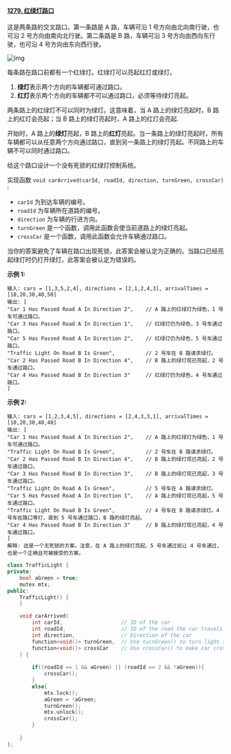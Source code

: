 #### [1279. 红绿灯路口](https://leetcode-cn.com/problems/traffic-light-controlled-intersection/)

这是两条路的交叉路口。第一条路是 A 路，车辆可沿 1 号方向由北向南行驶，也可沿 2 号方向由南向北行驶。第二条路是 B 路，车辆可沿 3 号方向由西向东行驶，也可沿 4 号方向由东向西行驶。

![img](https://assets.leetcode.com/uploads/2019/11/11/exp.png)

每条路在路口前都有一个红绿灯。红绿灯可以亮起红灯或绿灯。

1.  **绿灯**表示两个方向的车辆都可通过路口。
2.  **红灯**表示两个方向的车辆都不可以通过路口，必须等待绿灯亮起。

两条路上的红绿灯不可以同时为绿灯。这意味着，当 A 路上的绿灯亮起时，B 路上的红灯会亮起；当 B 路上的绿灯亮起时，A 路上的红灯会亮起.

开始时，A 路上的**绿灯**亮起，B 路上的**红灯**亮起。当一条路上的绿灯亮起时，所有车辆都可以从任意两个方向通过路口，直到另一条路上的绿灯亮起。不同路上的车辆不可以同时通过路口。

给这个路口设计一个没有死锁的红绿灯控制系统。

实现函数 `void carArrived(carId, roadId, direction, turnGreen, crossCar)` :

-   `carId` 为到达车辆的编号。
-   `roadId` 为车辆所在道路的编号。
-   `direction` 为车辆的行进方向。
-   `turnGreen` 是一个函数，调用此函数会使当前道路上的绿灯亮起。
-   `crossCar` 是一个函数，调用此函数会允许车辆通过路口。

当你的答案避免了车辆在路口出现死锁，此答案会被认定为正确的。当路口已经亮起绿灯时仍打开绿灯，此答案会被认定为错误的。

 

**示例 1:**

```
输入: cars = [1,3,5,2,4], directions = [2,1,2,4,3], arrivalTimes = [10,20,30,40,50]
输出: [
"Car 1 Has Passed Road A In Direction 2",    // A 路上的红绿灯为绿色，1 号车可通过路口。
"Car 3 Has Passed Road A In Direction 1",    // 红绿灯仍为绿色，3 号车通过路口。
"Car 5 Has Passed Road A In Direction 2",    // 红绿灯仍为绿色，5 号车通过路口。
"Traffic Light On Road B Is Green",          // 2 号车在 B 路请求绿灯。
"Car 2 Has Passed Road B In Direction 4",    // B 路上的绿灯现已亮起，2 号车通过路口。
"Car 4 Has Passed Road B In Direction 3"     // 红绿灯仍为绿色，4 号车通过路口。
]
```

**示例 2:**

```
输入: cars = [1,2,3,4,5], directions = [2,4,3,3,1], arrivalTimes = [10,20,30,40,40]
输出: [
"Car 1 Has Passed Road A In Direction 2",    // A 路上的红绿灯为绿色，1 号车可通过路口。
"Traffic Light On Road B Is Green",          // 2 号车在 B 路请求绿灯。
"Car 2 Has Passed Road B In Direction 4",    // B 路上的绿灯现已亮起，2 号车通过路口。
"Car 3 Has Passed Road B In Direction 3",    // B 路上的绿灯现已亮起，3 号车通过路口。
"Traffic Light On Road A Is Green",          // 5 号车在 A 路请求绿灯。
"Car 5 Has Passed Road A In Direction 1",    // A 路上的绿灯现已亮起，5 号车通过路口。
"Traffic Light On Road B Is Green",          // 4 号车在 B 路请求绿灯。4 号车在路口等灯，直到 5 号车通过路口，B 路的绿灯亮起。
"Car 4 Has Passed Road B In Direction 3"     // B 路上的绿灯现已亮起，4 号车通过路口。
]
解释: 这是一个无死锁的方案。注意，在 A 路上的绿灯亮起、5 号车通过前让 4 号车通过，也是一个正确且可被接受的方案。
```

 ```C++
 class TrafficLight {
 private:
     bool aGreen = true;
     mutex mtx;
 public:
     TrafficLight() {        
     }
 
     void carArrived(
         int carId,                   // ID of the car
         int roadId,                  // ID of the road the car travels on. Can be 1 (road A) or 2 (road B)
         int direction,               // Direction of the car
         function<void()> turnGreen,  // Use turnGreen() to turn light to green on current road
         function<void()> crossCar    // Use crossCar() to make car cross the intersection
     ) {
         
         if((roadId == 1 && aGreen) || (roadId == 2 && !aGreen)){
             crossCar();
         }
         else{
             mtx.lock();
             aGreen = !aGreen;
             turnGreen();
             mtx.unlock();
             crossCar();
         }
        
     }
 };
 ```

